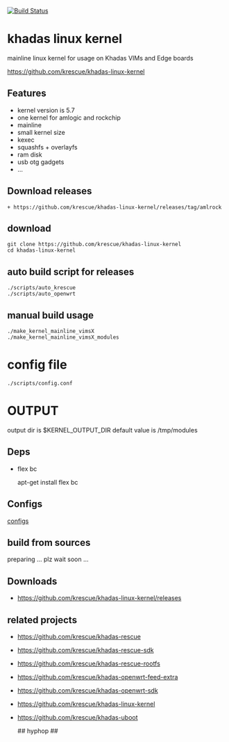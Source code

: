 [![Build Status](https://travis-ci.org/krescue/khadas-linux-kernel.svg?branch=master)](https://travis-ci.org/krescue/khadas-linux-kernel)

# khadas linux kernel

mainline linux kernel for usage on Khadas VIMs and Edge boards 

https://github.com/krescue/khadas-linux-kernel

## Features

+ kernel version is 5.7
+ one kernel for amlogic and rockchip
+ mainline 
+ small kernel size
+ kexec
+ squashfs + overlayfs
+ ram disk
+ usb otg gadgets
+ ...

## Download releases

    + https://github.com/krescue/khadas-linux-kernel/releases/tag/amlrock

## download

    git clone https://github.com/krescue/khadas-linux-kernel
    cd khadas-linux-kernel

## auto build script for releases

    ./scripts/auto_krescue
    ./scripts/auto_openwrt

## manual build usage

    ./make_kernel_mainline_vimsX
    ./make_kernel_mainline_vimsX_modules

# config file
    
    ./scripts/config.conf

# OUTPUT

output dir is $KERNEL_OUTPUT_DIR default value is /tmp/modules

## Deps

+ flex bc 

    apt-get install flex bc 

## Configs

[configs](configs)

## build from sources

preparing ... plz wait soon ...

## Downloads

+ https://github.com/krescue/khadas-linux-kernel/releases

## related projects

+ https://github.com/krescue/khadas-rescue
+ https://github.com/krescue/khadas-rescue-sdk
+ https://github.com/krescue/khadas-rescue-rootfs
+ https://github.com/krescue/khadas-openwrt-feed-extra
+ https://github.com/krescue/khadas-openwrt-sdk
+ https://github.com/krescue/khadas-linux-kernel
+ https://github.com/krescue/khadas-uboot

    \## hyphop ##
